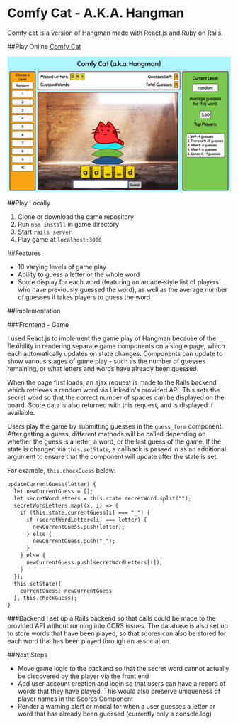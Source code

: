# Comfy Cat - A.K.A. Hangman
Comfy cat is a version of Hangman made with React.js and Ruby on Rails.

##Play Online
[Comfy Cat][live-link]

![hangman][hangman]

##Play Locally
1. Clone or download the game repository
2. Run `npm install` in game directory
3. Start `rails server`
4. Play game at `localhost:3000`

##Features
* 10 varying levels of game play
* Ability to guess a letter or the whole word
* Score display for each word (featuring an arcade-style list of players who have previously guessed the word), as well as the average number of guesses it takes players to guess the word

##Implementation

###Frontend - Game

I used React.js to implement the game play of Hangman because of the flexibility in rendering separate game components on a single page, which each automatically updates on state changes.  Components can update to show various stages of game play - such as the number of guesses remaining, or what letters and words have already been guessed.

When the page first loads, an ajax request is made to the Rails backend which retrieves a random word via LinkedIn's provided API.  This sets the secret word so that the correct number of spaces can be displayed on the board.  Score data is also returned with this request, and is displayed if available.

Users play the game by submitting guesses in the `guess_form` component.  After getting a guess, different methods will be called depending on whether the guess is a letter, a word, or the last guess of the game.  If the state is changed via `this.setState`, a callback is passed in as an additional argument to ensure that the component will update after the state is set.

For example, `this.checkGuess` below:

```
updateCurrentGuess(letter) {
  let newCurrentGuess = [];
  let secretWordLetters = this.state.secretWord.split("");
  secretWordLetters.map((x, i) => {
    if (this.state.currentGuess[i] === "_") {
      if (secretWordLetters[i] === letter) {
        newCurrentGuess.push(letter);
      } else {
        newCurrentGuess.push("_");
      }
    } else {
      newCurrentGuess.push(secretWordLetters[i]);
    }
  });
  this.setState({
    currentGuess: newCurrentGuess
  }, this.checkGuess);
}
```
###Backend
I set up a Rails backend so that calls could be made to the provided API without running into CORS issues.  The database is also set up to store words that have been played, so that scores can also be stored for each word that has been played through an association.

##Next Steps
* Move game logic to the backend so that the secret word cannot actually be discovered by the player via the front end
* Add user account creation and login so that users can have a record of words that they have played.  This would also preserve uniqueness of player names in the Scores Component
* Render a warning alert or modal for when a user guesses a letter or word that has already been guessed (currently only a console.log)

[live-link]: http://comfy-cat.herokuapp.com/#/
[hangman]: ./hangman.png
